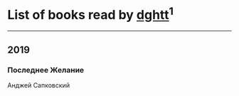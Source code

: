 # List of books read by [dghtt](http://vk.com/id233860015)<sup>1</sup>
---

## 2019

### Последнее Желание
Анджей Сапковский



